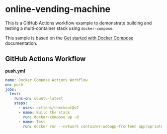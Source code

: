 # online-vending-machine

This is a GitHub Actions workflow example to demonstrate building and testing a multi-container stack using `docker-compose`.

This sample is based on the [Get started with Docker Compose](https://docs.docker.com/compose/gettingstarted/) documentation.

## GitHub Actions Workflow

**push.yml**
```yml
name: Docker Compose Actions Workflow
on: push
jobs:
  test:
    runs-on: ubuntu-latest
    steps:
      - uses: actions/checkout@v2
      - name: Build the stack
        run: docker-compose up -d
      - name: Test
        run: docker run --network container:webapp-frontend appropriate/curl -s --retry 10 --retry-connrefused http://localhost:5000/
```
